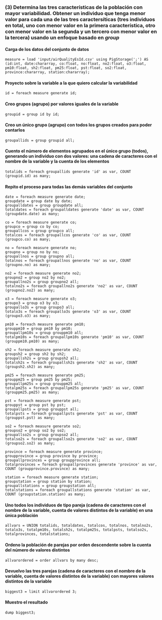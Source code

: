 ### **(3) Determina las tres características de la población con mayor variabilidad. Obtener un individuo que tenga menor valor para cada una de las tres caractersíticas (tres individuos en total, uno con menor valor en la primera característica, otro con menor valor en la segunda y un tercero con menor valor en la tercera) usando un enfoque basado en *group***

#### Carga de los datos del conjunto de datos 

```
measure = load 'input/airQualityEsId.csv' using PigStorage(';') AS (id:int, date:chararray, co:float, no:float, no2:float, o3:float, pm10:float, sh2:float, pm25:float, pst:float, so2:float, province:chararray, station:chararray);
```

#### Proyecto sobre la variable a la que quiero calcular la variabilidad 

```
id = foreach measure generate id;
```

#### Creo grupos (agrupo) por valores iguales de la variable

```
groupid = group id by id;
```

#### Creo un único grupo (agrupo) con todos los grupos creados para poder contarlos 

```
groupallids = group groupid all;
```

#### Cuento el número de elementos agrupados en el único grupo (todos), generando un individuo con dos valores: una cadena de caracteres con el nombre de la variable y la cuenta de los elementos 

```
totalids = foreach groupallids generate 'id' as var, COUNT (groupid.id) as many;
```

#### Repito el proceso para todas las demás variables del conjunto 

```
date = foreach measure generate date;
groupdate = group date by date;
groupalldates = group groupdate all;
totaldates = foreach groupalldates generate 'date' as var, COUNT (groupdate.date) as many;

co = foreach measure generate co;
groupco = group co by co;
groupallcos = group groupco all;
totalcos = foreach groupallcos generate 'co' as var, COUNT (groupco.co) as many;

no = foreach measure generate no;
groupno = group no by no;
groupallnos = group groupno all;
totalnos = foreach groupallnos generate 'no' as var, COUNT (groupno.no) as many;

no2 = foreach measure generate no2;
groupno2 = group no2 by no2;
groupallno2s = group groupno2 all;
totalno2s = foreach groupallno2s generate 'no2' as var, COUNT (groupno2.no2) as many;

o3 = foreach measure generate o3;
groupo3 = group o3 by o3;
groupallo3s = group groupo3 all;
totalo3s = foreach groupallo3s generate 'o3' as var, COUNT (groupo3.o3) as many;

pm10 = foreach measure generate pm10;
grouppm10 = group pm10 by pm10;
groupallpm10s = group grouppm10 all;
totalpm10s = foreach groupallpm10s generate 'pm10' as var, COUNT (grouppm10.pm10) as many;

sh2 = foreach measure generate sh2;
groupsh2 = group sh2 by sh2;
groupallsh2s = group groupsh2 all;
totalsh2s = foreach groupallsh2s generate 'sh2' as var, COUNT (groupsh2.sh2) as many;

pm25 = foreach measure generate pm25;
grouppm25 = group pm25 by pm25;
groupallpm25s = group grouppm25 all;
totalpm25s = foreach groupallpm25s generate 'pm25' as var, COUNT (grouppm25.pm25) as many;

pst = foreach measure generate pst;
grouppst = group pst by pst;
groupallpsts = group grouppst all;
totalpsts = foreach groupallpsts generate 'pst' as var, COUNT (grouppst.pst) as many;

so2 = foreach measure generate so2;
groupso2 = group so2 by so2;
groupallso2s = group groupso2 all;
totalso2s = foreach groupallso2s generate 'so2' as var, COUNT (groupso2.so2) as many;

province = foreach measure generate province;
groupprovince = group province by province;
groupallprovinces = group groupprovince all;
totalprovinces = foreach groupallprovinces generate 'province' as var, COUNT (groupprovince.province) as many;

station = foreach measure generate station;
groupstation = group station by station;
groupallstations = group groupstation all;
totalstations = foreach groupallstations generate 'station' as var, COUNT (groupstation.station) as many;
```

#### Uno todos los individuos de tipo pareja (cadena de caracteres con el nombre de la variable, cuenta de valores distintos de la variable) en una única población 

```
allvars = UNION totalids, totaldates, totalcos, totalnos, totalno2s, totalo3s, totalpm10s, totalsh2s, totalpm25s, totalpsts, totalso2s, totalprovinces, totalstations;
```

#### Ordeno la población de parejas por orden descendente sobre la cuenta del número de valores distintos

```
allvarordered = order allvars by many desc;
```

#### Devuelvo las tres parejas (cadena de caracteres con el nombre de la variable, cuenta de valores distintos de la variable) con mayores valores distintos de la variable 

```
biggest3 = limit allvarordered 3;
```

#### Muestro el resultado 

```
dump biggest3;
```
